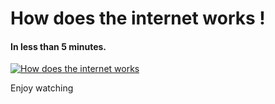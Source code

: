 # How does the internet works !
#### In less than 5 minutes.

[![How does the internet works](https://img.youtube.com/vi/7_LPdttKXPc/0.jpg)](https://www.youtube.com/watch?v=7_LPdttKXPc "How does the internet works")

Enjoy watching